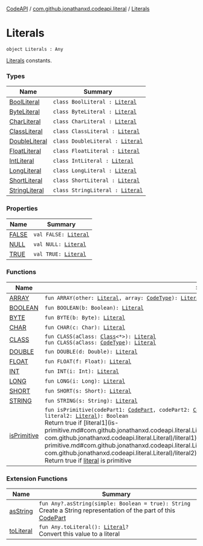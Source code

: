 [CodeAPI](../../index.md) / [com.github.jonathanxd.codeapi.literal](../index.md) / [Literals](.)

# Literals

`object Literals : Any`

[Literals](../-literal/index.md) constants.

### Types

| Name | Summary |
|---|---|
| [BoolLiteral](-bool-literal.md) | `class BoolLiteral : `[`Literal`](../-literal/index.md) |
| [ByteLiteral](-byte-literal.md) | `class ByteLiteral : `[`Literal`](../-literal/index.md) |
| [CharLiteral](-char-literal.md) | `class CharLiteral : `[`Literal`](../-literal/index.md) |
| [ClassLiteral](-class-literal.md) | `class ClassLiteral : `[`Literal`](../-literal/index.md) |
| [DoubleLiteral](-double-literal.md) | `class DoubleLiteral : `[`Literal`](../-literal/index.md) |
| [FloatLiteral](-float-literal.md) | `class FloatLiteral : `[`Literal`](../-literal/index.md) |
| [IntLiteral](-int-literal.md) | `class IntLiteral : `[`Literal`](../-literal/index.md) |
| [LongLiteral](-long-literal.md) | `class LongLiteral : `[`Literal`](../-literal/index.md) |
| [ShortLiteral](-short-literal.md) | `class ShortLiteral : `[`Literal`](../-literal/index.md) |
| [StringLiteral](-string-literal/index.md) | `class StringLiteral : `[`Literal`](../-literal/index.md) |

### Properties

| Name | Summary |
|---|---|
| [FALSE](-f-a-l-s-e.md) | `val FALSE: `[`Literal`](../-literal/index.md) |
| [NULL](-n-u-l-l.md) | `val NULL: `[`Literal`](../-literal/index.md) |
| [TRUE](-t-r-u-e.md) | `val TRUE: `[`Literal`](../-literal/index.md) |

### Functions

| Name | Summary |
|---|---|
| [ARRAY](-a-r-r-a-y.md) | `fun ARRAY(other: `[`Literal`](../-literal/index.md)`, array: `[`CodeType`](../../com.github.jonathanxd.codeapi.type/-code-type/index.md)`): `[`Literal`](../-literal/index.md) |
| [BOOLEAN](-b-o-o-l-e-a-n.md) | `fun BOOLEAN(b: Boolean): `[`Literal`](../-literal/index.md) |
| [BYTE](-b-y-t-e.md) | `fun BYTE(b: Byte): `[`Literal`](../-literal/index.md) |
| [CHAR](-c-h-a-r.md) | `fun CHAR(c: Char): `[`Literal`](../-literal/index.md) |
| [CLASS](-c-l-a-s-s.md) | `fun CLASS(aClass: `[`Class`](http://docs.oracle.com/javase/6/docs/api/java/lang/Class.html)`<*>): `[`Literal`](../-literal/index.md)<br>`fun CLASS(aClass: `[`CodeType`](../../com.github.jonathanxd.codeapi.type/-code-type/index.md)`): `[`Literal`](../-literal/index.md) |
| [DOUBLE](-d-o-u-b-l-e.md) | `fun DOUBLE(d: Double): `[`Literal`](../-literal/index.md) |
| [FLOAT](-f-l-o-a-t.md) | `fun FLOAT(f: Float): `[`Literal`](../-literal/index.md) |
| [INT](-i-n-t.md) | `fun INT(i: Int): `[`Literal`](../-literal/index.md) |
| [LONG](-l-o-n-g.md) | `fun LONG(i: Long): `[`Literal`](../-literal/index.md) |
| [SHORT](-s-h-o-r-t.md) | `fun SHORT(s: Short): `[`Literal`](../-literal/index.md) |
| [STRING](-s-t-r-i-n-g.md) | `fun STRING(s: String): `[`Literal`](../-literal/index.md) |
| [isPrimitive](is-primitive.md) | `fun isPrimitive(codePart1: `[`CodePart`](../../com.github.jonathanxd.codeapi/-code-part/index.md)`, codePart2: `[`CodePart`](../../com.github.jonathanxd.codeapi/-code-part/index.md)`): Boolean``fun isPrimitive(literal1: `[`Literal`](../-literal/index.md)`, literal2: `[`Literal`](../-literal/index.md)`): Boolean`<br>Return true if [literal1](is-primitive.md#com.github.jonathanxd.codeapi.literal.Literals$isPrimitive(com.github.jonathanxd.codeapi.literal.Literal, com.github.jonathanxd.codeapi.literal.Literal)/literal1) and [literal2](is-primitive.md#com.github.jonathanxd.codeapi.literal.Literals$isPrimitive(com.github.jonathanxd.codeapi.literal.Literal, com.github.jonathanxd.codeapi.literal.Literal)/literal2) is primitive.`fun isPrimitive(literal: `[`Literal`](../-literal/index.md)`): Boolean`<br>Return true if [literal](is-primitive.md#com.github.jonathanxd.codeapi.literal.Literals$isPrimitive(com.github.jonathanxd.codeapi.literal.Literal)/literal) is primitive |

### Extension Functions

| Name | Summary |
|---|---|
| [asString](../../com.github.jonathanxd.codeapi.util/kotlin.-any/as-string.md) | `fun Any?.asString(simple: Boolean = true): String`<br>Create a String representation of the part of this [CodePart](../../com.github.jonathanxd.codeapi/-code-part/index.md) |
| [toLiteral](../../com.github.jonathanxd.codeapi.util.conversion/kotlin.-any/to-literal.md) | `fun Any.toLiteral(): `[`Literal`](../-literal/index.md)`?`<br>Convert this value to a literal |
